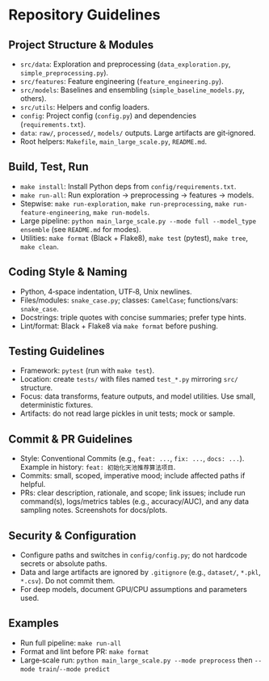 # Repository Guidelines

## Project Structure & Modules
- `src/data`: Exploration and preprocessing (`data_exploration.py`, `simple_preprocessing.py`).
- `src/features`: Feature engineering (`feature_engineering.py`).
- `src/models`: Baselines and ensembling (`simple_baseline_models.py`, others).
- `src/utils`: Helpers and config loaders.
- `config`: Project config (`config.py`) and dependencies (`requirements.txt`).
- `data`: `raw/`, `processed/`, `models/` outputs. Large artifacts are git‑ignored.
- Root helpers: `Makefile`, `main_large_scale.py`, `README.md`.

## Build, Test, Run
- `make install`: Install Python deps from `config/requirements.txt`.
- `make run-all`: Run exploration → preprocessing → features → models.
- Stepwise: `make run-exploration`, `make run-preprocessing`, `make run-feature-engineering`, `make run-models`.
- Large pipeline: `python main_large_scale.py --mode full --model_type ensemble` (see `README.md` for modes).
- Utilities: `make format` (Black + Flake8), `make test` (pytest), `make tree`, `make clean`.

## Coding Style & Naming
- Python, 4‑space indentation, UTF‑8, Unix newlines.
- Files/modules: `snake_case.py`; classes: `CamelCase`; functions/vars: `snake_case`.
- Docstrings: triple quotes with concise summaries; prefer type hints.
- Lint/format: Black + Flake8 via `make format` before pushing.

## Testing Guidelines
- Framework: `pytest` (run with `make test`).
- Location: create `tests/` with files named `test_*.py` mirroring `src/` structure.
- Focus: data transforms, feature outputs, and model utilities. Use small, deterministic fixtures.
- Artifacts: do not read large pickles in unit tests; mock or sample.

## Commit & PR Guidelines
- Style: Conventional Commits (e.g., `feat: ...`, `fix: ...`, `docs: ...`). Example in history: `feat: 初始化天池推荐算法项目`.
- Commits: small, scoped, imperative mood; include affected paths if helpful.
- PRs: clear description, rationale, and scope; link issues; include run command(s), logs/metrics tables (e.g., accuracy/AUC), and any data sampling notes. Screenshots for docs/plots.

## Security & Configuration
- Configure paths and switches in `config/config.py`; do not hardcode secrets or absolute paths.
- Data and large artifacts are ignored by `.gitignore` (e.g., `dataset/`, `*.pkl`, `*.csv`). Do not commit them.
- For deep models, document GPU/CPU assumptions and parameters used.

## Examples
- Run full pipeline: `make run-all`
- Format and lint before PR: `make format`
- Large‑scale run: `python main_large_scale.py --mode preprocess` then `--mode train`/`--mode predict`

